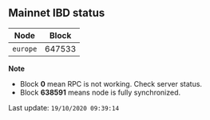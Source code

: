 ## **Mainnet** IBD status


Node | Block
--- | ---
`europe` | 647533


**Note**
* Block **0** mean RPC is not working. Check server status.
* Block **638591** means node is fully synchronized.


Last update: `19/10/2020 09:39:14`
